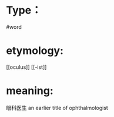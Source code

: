 # Type：
#word 
# etymology: 
[[oculus]]
[[-ist]]
# meaning: 
眼科医生
an earlier title of ophthalmologist
